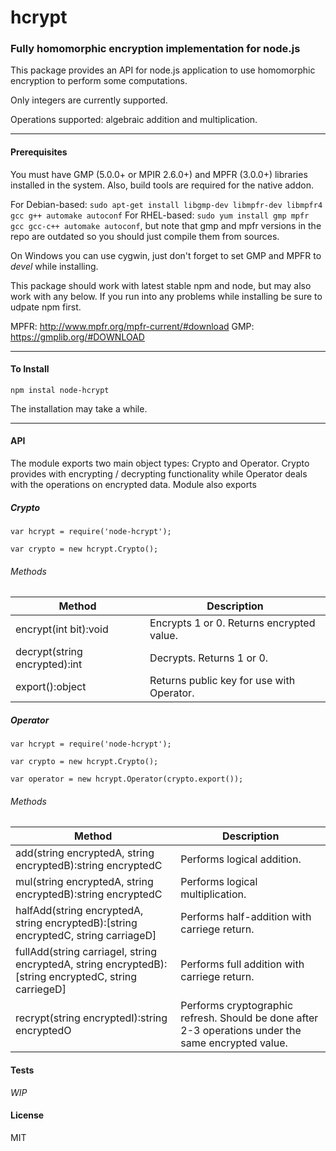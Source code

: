 hcrypt
===========
### Fully homomorphic encryption implementation for node.js

This package provides an API for node.js application to use homomorphic encryption to perform some computations.

Only integers are currently supported.

Operations supported: algebraic addition and multiplication.

----

#### Prerequisites

You must have GMP (5.0.0+ or MPIR 2.6.0+) and MPFR (3.0.0+) libraries installed in the system.
Also, build tools are required for the native addon.

For Debian-based: ```sudo apt-get install libgmp-dev libmpfr-dev libmpfr4 gcc g++ automake autoconf```
For RHEL-based: ```sudo yum install gmp mpfr gcc gcc-c++ automake autoconf```, but note that gmp and mpfr versions in the repo are outdated so you should just compile them from sources.

On Windows you can use cygwin, just don't forget to set GMP and MPFR to *devel* while installing.

This package should work with latest stable npm and node, but may also work with any below. 
If you run into any problems while installing be sure to udpate npm first.

MPFR: http://www.mpfr.org/mpfr-current/#download
GMP: https://gmplib.org/#DOWNLOAD

---

#### To Install

```npm instal node-hcrypt```

The installation may take a while.

----

#### API

The module exports two main object types: Crypto and Operator. 
Crypto provides with encrypting / decrypting functionality while Operator deals with the operations on encrypted data.
Module also exports 

##### Crypto
```
var hcrypt = require('node-hcrypt');

var crypto = new hcrypt.Crypto();
```

###### Methods

| Method | Description |
| ---- | ----- |
| encrypt(int bit):void | Encrypts 1 or 0. Returns encrypted value. |
| decrypt(string encrypted):int | Decrypts. Returns 1 or 0. |
| export():object | Returns public key for use with Operator. |


##### Operator
```
var hcrypt = require('node-hcrypt');

var crypto = new hcrypt.Crypto();

var operator = new hcrypt.Operator(crypto.export());
```

###### Methods

| Method | Description |
| ---- | ----- |
| add(string encryptedA, string encryptedB):string encryptedC | Performs logical addition. |
| mul(string encryptedA, string encryptedB):string encryptedC | Performs logical multiplication. |
| halfAdd(string encryptedA, string encryptedB):\[string encryptedC, string carriageD] | Performs half-addition with carriege return. |
| fullAdd(string carriageI, string encryptedA, string encryptedB):\[string encryptedC, string carriegeD] | Performs full addition with carriege return. |
| recrypt(string encryptedI):string encryptedO | Performs cryptographic refresh. Should be done after 2-3 operations under the same encrypted value. |


#### Tests

*WIP*

#### License

MIT